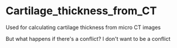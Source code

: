 # Cartilage_thickness_from_CT
Used for calculating cartilage thickness from micro CT images


But what happens if there's a conflict?
I don't want to be a conflict
